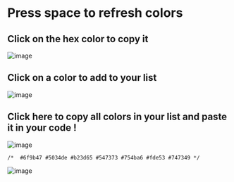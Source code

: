 # Press space to refresh colors
## Click on the hex color to copy it
![image](https://user-images.githubusercontent.com/91427805/165559564-1e0e89a3-dfc6-4107-b48b-bcc4a8ecdf6d.png)
## Click on a color to add to your list
![image](https://user-images.githubusercontent.com/91427805/165559835-f0550c3b-96b8-4502-8996-842bb7e16794.png)
## Click here to copy all colors in your list and paste it in your code !
![image](https://user-images.githubusercontent.com/91427805/165560054-6c0715da-ccb4-4b0d-aad0-2ea7ac603760.png)
```
/*  #6f9b47 #5034de #b23d65 #547373 #754ba6 #fde53 #747349 */
```

![image](https://user-images.githubusercontent.com/91427805/165559380-07bb0cf5-54da-4897-b47d-d341ad1aee4c.png)
